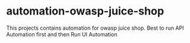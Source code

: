 # automation-owasp-juice-shop

This projects contains automation for owasp juice shop.
Best to run API Automation first and then Run UI Automation
